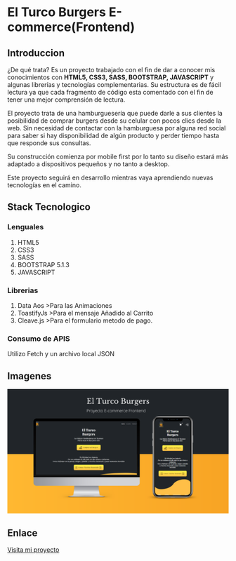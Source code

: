 # El Turco Burgers E-commerce(Frontend)

## Introduccion

¿De qué trata?
Es un proyecto trabajado con el fin de dar a conocer mis conocimientos con **HTML5, CSS3, SASS, BOOTSTRAP, JAVASCRIPT** y algunas librerías y tecnologías complementarias. Su estructura es de fácil lectura ya que cada fragmento de código esta comentado con el fin de tener una mejor comprensión de lectura.
 
El proyecto trata de una hamburguesería que puede darle a sus clientes la posibilidad de comprar burgers desde su celular con pocos clics desde la web. Sin necesidad de contactar con la hamburguesa por alguna red social para saber si hay disponibilidad de algún producto y perder tiempo hasta que responde sus consultas.
 
Su construcción comienza por mobile first por lo tanto su diseño estará más adaptado a dispositivos pequeños y no tanto a desktop.
 
Este proyecto seguirá en desarrollo mientras vaya aprendiendo nuevas tecnologías en el camino.

## Stack Tecnologico 

### Lenguales
1. HTML5
2. CSS3
3. SASS 
4. BOOTSTRAP 5.1.3
5. JAVASCRIPT 

### Librerias
1. Data Aos >Para las Animaciones 
2. ToastifyJs >Para el mensaje Añadido al Carrito
3. Cleave.js >Para el formulario metodo de pago.

### Consumo de APIS 
Utilizo Fetch y un archivo local JSON 

## Imagenes 

![Portada](./assets/El%20Turco%20Burgers%20Portada.png)

## Enlace

[Visita mi proyecto](https://augustogutierrez288.github.io/ElTurcoBurgers-WebSite/)